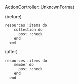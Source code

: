 


ActionController::UnknownFormat




(before)

    resources :items do
        collection do 
          post :check
        end
      end


(after)

    resources :items do
        member do 
          post :check
        end
      end